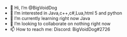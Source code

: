 - 👋 Hi, I’m @BigVoidDog
- 👀 I’m interested in Java,c++,c#,Lua,html 5 and python 
- 🌱 I’m currently learning right now Java
- 💞️ I’m looking to collaborate on nothing right now
- 📫 How to reach me: Discord: BigVoidDog#2726 

<!---
BigVoidDog/BigVoidDog is a ✨ special ✨ repository because its `README.md` (this file) appears on your GitHub profile.
You can click the Preview link to take a look at your changes.
--->
